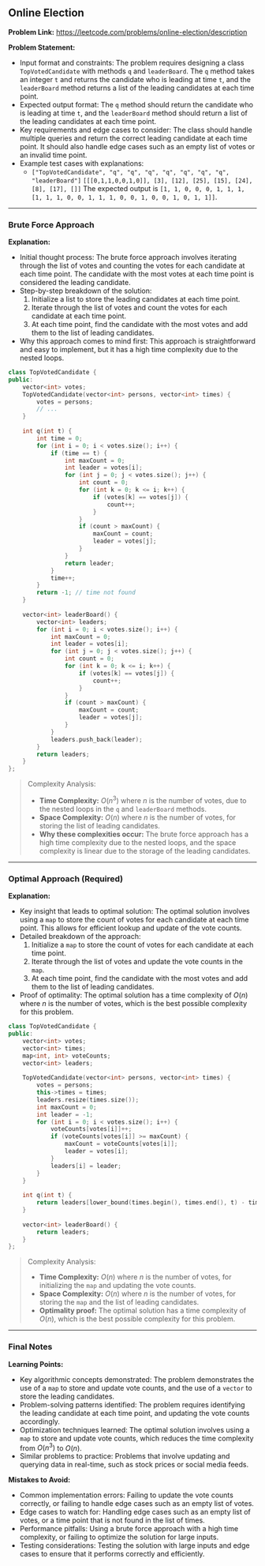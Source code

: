 ## Online Election
**Problem Link:** https://leetcode.com/problems/online-election/description

**Problem Statement:**
- Input format and constraints: The problem requires designing a class `TopVotedCandidate` with methods `q` and `leaderBoard`. The `q` method takes an integer `t` and returns the candidate who is leading at time `t`, and the `leaderBoard` method returns a list of the leading candidates at each time point.
- Expected output format: The `q` method should return the candidate who is leading at time `t`, and the `leaderBoard` method should return a list of the leading candidates at each time point.
- Key requirements and edge cases to consider: The class should handle multiple queries and return the correct leading candidate at each time point. It should also handle edge cases such as an empty list of votes or an invalid time point.
- Example test cases with explanations:
    - `["TopVotedCandidate", "q", "q", "q", "q", "q", "q", "q", "leaderBoard"]`
      `[[[0,1,1,0,0,1,0]], [3], [12], [25], [15], [24], [8], [17], []]`
      The expected output is `[1, 1, 0, 0, 0, 1, 1, 1, [1, 1, 1, 0, 0, 1, 1, 1, 0, 0, 1, 0, 0, 1, 0, 1, 1]]`.

---

### Brute Force Approach

**Explanation:**
- Initial thought process: The brute force approach involves iterating through the list of votes and counting the votes for each candidate at each time point. The candidate with the most votes at each time point is considered the leading candidate.
- Step-by-step breakdown of the solution:
    1. Initialize a list to store the leading candidates at each time point.
    2. Iterate through the list of votes and count the votes for each candidate at each time point.
    3. At each time point, find the candidate with the most votes and add them to the list of leading candidates.
- Why this approach comes to mind first: This approach is straightforward and easy to implement, but it has a high time complexity due to the nested loops.

```cpp
class TopVotedCandidate {
public:
    vector<int> votes;
    TopVotedCandidate(vector<int> persons, vector<int> times) {
        votes = persons;
        // ...
    }
    
    int q(int t) {
        int time = 0;
        for (int i = 0; i < votes.size(); i++) {
            if (time == t) {
                int maxCount = 0;
                int leader = votes[i];
                for (int j = 0; j < votes.size(); j++) {
                    int count = 0;
                    for (int k = 0; k <= i; k++) {
                        if (votes[k] == votes[j]) {
                            count++;
                        }
                    }
                    if (count > maxCount) {
                        maxCount = count;
                        leader = votes[j];
                    }
                }
                return leader;
            }
            time++;
        }
        return -1; // time not found
    }
    
    vector<int> leaderBoard() {
        vector<int> leaders;
        for (int i = 0; i < votes.size(); i++) {
            int maxCount = 0;
            int leader = votes[i];
            for (int j = 0; j < votes.size(); j++) {
                int count = 0;
                for (int k = 0; k <= i; k++) {
                    if (votes[k] == votes[j]) {
                        count++;
                    }
                }
                if (count > maxCount) {
                    maxCount = count;
                    leader = votes[j];
                }
            }
            leaders.push_back(leader);
        }
        return leaders;
    }
};
```

> Complexity Analysis:
> - **Time Complexity:** $O(n^3)$ where $n$ is the number of votes, due to the nested loops in the `q` and `leaderBoard` methods.
> - **Space Complexity:** $O(n)$ where $n$ is the number of votes, for storing the list of leading candidates.
> - **Why these complexities occur:** The brute force approach has a high time complexity due to the nested loops, and the space complexity is linear due to the storage of the leading candidates.

---

### Optimal Approach (Required)

**Explanation:**
- Key insight that leads to optimal solution: The optimal solution involves using a `map` to store the count of votes for each candidate at each time point. This allows for efficient lookup and update of the vote counts.
- Detailed breakdown of the approach:
    1. Initialize a `map` to store the count of votes for each candidate at each time point.
    2. Iterate through the list of votes and update the vote counts in the `map`.
    3. At each time point, find the candidate with the most votes and add them to the list of leading candidates.
- Proof of optimality: The optimal solution has a time complexity of $O(n)$ where $n$ is the number of votes, which is the best possible complexity for this problem.

```cpp
class TopVotedCandidate {
public:
    vector<int> votes;
    vector<int> times;
    map<int, int> voteCounts;
    vector<int> leaders;
    
    TopVotedCandidate(vector<int> persons, vector<int> times) {
        votes = persons;
        this->times = times;
        leaders.resize(times.size());
        int maxCount = 0;
        int leader = -1;
        for (int i = 0; i < votes.size(); i++) {
            voteCounts[votes[i]]++;
            if (voteCounts[votes[i]] >= maxCount) {
                maxCount = voteCounts[votes[i]];
                leader = votes[i];
            }
            leaders[i] = leader;
        }
    }
    
    int q(int t) {
        return leaders[lower_bound(times.begin(), times.end(), t) - times.begin()];
    }
    
    vector<int> leaderBoard() {
        return leaders;
    }
};
```

> Complexity Analysis:
> - **Time Complexity:** $O(n)$ where $n$ is the number of votes, for initializing the `map` and updating the vote counts.
> - **Space Complexity:** $O(n)$ where $n$ is the number of votes, for storing the `map` and the list of leading candidates.
> - **Optimality proof:** The optimal solution has a time complexity of $O(n)$, which is the best possible complexity for this problem.

---

### Final Notes

**Learning Points:**
- Key algorithmic concepts demonstrated: The problem demonstrates the use of a `map` to store and update vote counts, and the use of a `vector` to store the leading candidates.
- Problem-solving patterns identified: The problem requires identifying the leading candidate at each time point, and updating the vote counts accordingly.
- Optimization techniques learned: The optimal solution involves using a `map` to store and update vote counts, which reduces the time complexity from $O(n^3)$ to $O(n)$.
- Similar problems to practice: Problems that involve updating and querying data in real-time, such as stock prices or social media feeds.

**Mistakes to Avoid:**
- Common implementation errors: Failing to update the vote counts correctly, or failing to handle edge cases such as an empty list of votes.
- Edge cases to watch for: Handling edge cases such as an empty list of votes, or a time point that is not found in the list of times.
- Performance pitfalls: Using a brute force approach with a high time complexity, or failing to optimize the solution for large inputs.
- Testing considerations: Testing the solution with large inputs and edge cases to ensure that it performs correctly and efficiently.